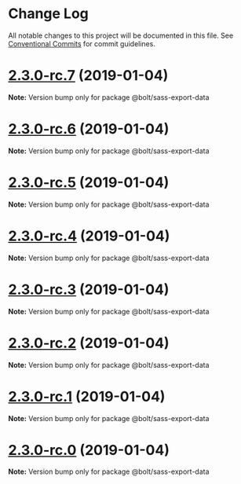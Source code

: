 # Change Log

All notable changes to this project will be documented in this file.
See [Conventional Commits](https://conventionalcommits.org) for commit guidelines.

# [2.3.0-rc.7](https://github.com/basaltinc/theme-tools/tree/master/packages/sass-export-data/compare/v2.3.0-rc.6...v2.3.0-rc.7) (2019-01-04)

**Note:** Version bump only for package @bolt/sass-export-data





# [2.3.0-rc.6](https://github.com/basaltinc/theme-tools/tree/master/packages/sass-export-data/compare/v2.3.0-rc.5...v2.3.0-rc.6) (2019-01-04)

**Note:** Version bump only for package @bolt/sass-export-data





# [2.3.0-rc.5](https://github.com/basaltinc/theme-tools/tree/master/packages/sass-export-data/compare/v2.3.0-rc.4...v2.3.0-rc.5) (2019-01-04)

**Note:** Version bump only for package @bolt/sass-export-data





# [2.3.0-rc.4](https://github.com/basaltinc/theme-tools/tree/master/packages/sass-export-data/compare/v2.3.0-rc.3...v2.3.0-rc.4) (2019-01-04)

**Note:** Version bump only for package @bolt/sass-export-data





# [2.3.0-rc.3](https://github.com/basaltinc/theme-tools/tree/master/packages/sass-export-data/compare/v2.3.0-rc.2...v2.3.0-rc.3) (2019-01-04)

**Note:** Version bump only for package @bolt/sass-export-data





# [2.3.0-rc.2](https://github.com/basaltinc/theme-tools/tree/master/packages/sass-export-data/compare/v2.3.0-rc.1...v2.3.0-rc.2) (2019-01-04)

**Note:** Version bump only for package @bolt/sass-export-data





# [2.3.0-rc.1](https://github.com/basaltinc/theme-tools/tree/master/packages/sass-export-data/compare/vv2.3.0-rc.0...v2.3.0-rc.1) (2019-01-04)

**Note:** Version bump only for package @bolt/sass-export-data





# [2.3.0-rc.0](https://github.com/basaltinc/theme-tools/tree/master/packages/sass-export-data/compare/v2.2.1...v2.3.0-rc.0) (2019-01-04)

**Note:** Version bump only for package @bolt/sass-export-data
